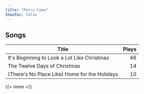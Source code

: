 ```yaml
---
title: "Perry Como"
ShowToc: false
---
```


## Songs
Title | Plays 
----- | -----: 
It's Beginning to Look a Lot Like Christmas | 46
The Twelve Days of Christmas | 14
(There's No Place Like) Home for the Holidays | 10

{{< more >}}